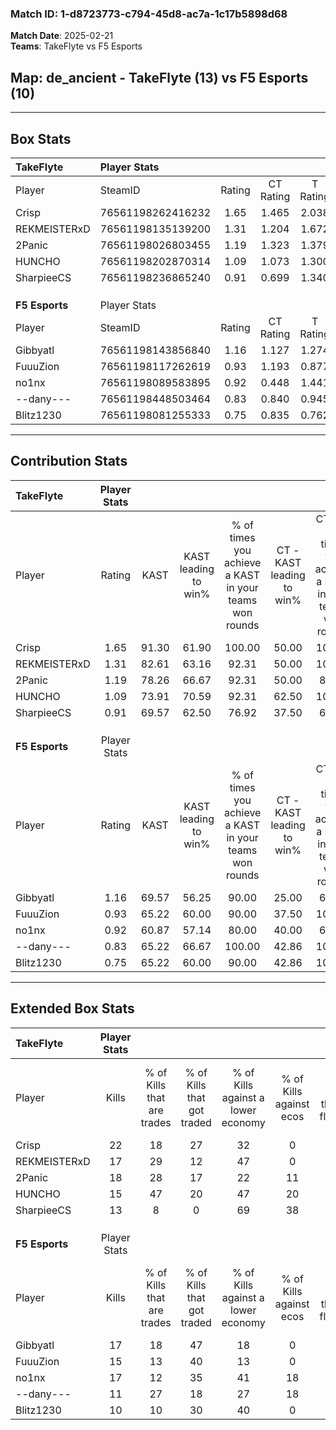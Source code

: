 ### Match ID: 1-d8723773-c794-45d8-ac7a-1c17b5898d68  
**Match Date**: 2025-02-21  
**Teams**: TakeFlyte vs F5 Esports  

## **Map**: de_ancient - TakeFlyte (13) vs F5 Esports (10)  
---  

## Box Stats  

| **TakeFlyte**  | Player Stats      |        |           |          |       |       |       |         |        |      |     |
| :- | :- | :-: | :-: | :-: | :-: | :-: | :-: | :-: | :-: | :-: | :-: |
| Player         | SteamID           | Rating | CT Rating | T Rating | KAST  |  ADR  | Kills | Assists | Deaths | K/D  | HS% |
| Crisp          | 76561198262416232 |  1.65  |   1.465   |  2.038   | 91.30 | 111.6 |  22   |    8    |   13   | 1.69 | 59  |
| REKMEISTERxD   | 76561198135139200 |  1.31  |   1.204   |  1.672   | 82.61 | 86.8  |  17   |    7    |   13   | 1.31 | 64  |
| 2Panic         | 76561198026803455 |  1.19  |   1.323   |  1.379   | 78.26 | 79.4  |  18   |    4    |   17   | 1.06 | 66  |
| HUNCHO         | 76561198202870314 |  1.09  |   1.073   |  1.300   | 73.91 | 60.5  |  15   |    2    |   12   | 1.25 | 40  |
| SharpieeCS     | 76561198236865240 |  0.91  |   0.699   |  1.340   | 69.57 | 52.3  |  13   |    7    |   15   | 0.87 | 15  |
|                |                   |        |           |          |       |       |       |         |        |      |     |
|                |                   |        |           |          |       |       |       |         |        |      |     |
|                |                   |        |           |          |       |       |       |         |        |      |     |
| **F5 Esports** | Player Stats      |        |           |          |       |       |       |         |        |      |     |
| Player         | SteamID           | Rating | CT Rating | T Rating | KAST  |  ADR  | Kills | Assists | Deaths | K/D  | HS% |
| Gibbyatl       | 76561198143856840 |  1.16  |   1.127   |  1.274   | 69.57 | 96.4  |  17   |    8    |   17   | 1.00 | 64  |
| FuuuZion       | 76561198117262619 |  0.93  |   1.193   |  0.877   | 65.22 | 62.5  |  15   |    1    |   16   | 0.94 | 46  |
| no1nx          | 76561198089583895 |  0.92  |   0.448   |  1.441   | 60.87 | 65.1  |  17   |    1    |   19   | 0.89 | 64  |
| --dany---      | 76561198448503464 |  0.83  |   0.840   |  0.945   | 65.22 | 75.7  |  11   |    6    |   17   | 0.65 | 72  |
| Blitz1230      | 76561198081255333 |  0.75  |   0.835   |  0.762   | 65.22 | 55.4  |  10   |    7    |   16   | 0.63 | 60  |
---  

## Contribution Stats  

| **TakeFlyte**  | Player Stats |       |                      |                                                        |                           |                                                             |                          |                                                            |
| :- | :-: | :-: | :-: | :-: | :-: | :-: | :-: | :-: |
| Player         |    Rating    | KAST  | KAST leading to win% | % of times you achieve a KAST in your teams won rounds | CT - KAST leading to win% | CT - % of times you achieve a KAST in your teams won rounds | T - KAST leading to win% | T - % of times you achieve a KAST in your teams won rounds |
| Crisp          |     1.65     | 91.30 |        61.90         |                         100.00                         |           50.00           |                           100.00                            |          72.73           |                           100.00                           |
| REKMEISTERxD   |     1.31     | 82.61 |        63.16         |                         92.31                          |           50.00           |                           100.00                            |          77.78           |                           87.50                            |
| 2Panic         |     1.19     | 78.26 |        66.67         |                         92.31                          |           50.00           |                            80.00                            |          80.00           |                           100.00                           |
| HUNCHO         |     1.09     | 73.91 |        70.59         |                         92.31                          |           62.50           |                           100.00                            |          77.78           |                           87.50                            |
| SharpieeCS     |     0.91     | 69.57 |        62.50         |                         76.92                          |           37.50           |                            60.00                            |          87.50           |                           87.50                            |
|                |              |       |                      |                                                        |                           |                                                             |                          |                                                            |
|                |              |       |                      |                                                        |                           |                                                             |                          |                                                            |
|                |              |       |                      |                                                        |                           |                                                             |                          |                                                            |
| **F5 Esports** | Player Stats |       |                      |                                                        |                           |                                                             |                          |                                                            |
| Player         |    Rating    | KAST  | KAST leading to win% | % of times you achieve a KAST in your teams won rounds | CT - KAST leading to win% | CT - % of times you achieve a KAST in your teams won rounds | T - KAST leading to win% | T - % of times you achieve a KAST in your teams won rounds |
| Gibbyatl       |     1.16     | 69.57 |        56.25         |                         90.00                          |           25.00           |                            66.67                            |          87.50           |                           100.00                           |
| FuuuZion       |     0.93     | 65.22 |        60.00         |                         90.00                          |           37.50           |                           100.00                            |          85.71           |                           85.71                            |
| no1nx          |     0.92     | 60.87 |        57.14         |                         80.00                          |           40.00           |                            66.67                            |          66.67           |                           85.71                            |
| --dany---      |     0.83     | 65.22 |        66.67         |                         100.00                         |           42.86           |                           100.00                            |          87.50           |                           100.00                           |
| Blitz1230      |     0.75     | 65.22 |        60.00         |                         90.00                          |           42.86           |                           100.00                            |          75.00           |                           85.71                            |
---  

## Extended Box Stats  

| **TakeFlyte**  | Player Stats |                            |                            |                                    |                         |                              |                                 |        |                             |                                     |                          |                               |                            |
| :- | :-: | :-: | :-: | :-: | :-: | :-: | :-: | :-: | :-: | :-: | :-: | :-: | :-: |
| Player         |    Kills     | % of Kills that are trades | % of Kills that got traded | % of Kills against a lower economy | % of Kills against ecos | % of Kills that are flawless | % of Kills that are close duels | Deaths | % of Deaths that get traded | % of Deaths against a lower economy | % of Deaths against ecos | % of Deaths that are flawless | % of Deaths that are close |
| Crisp          |      22      |             18             |             27             |                 32                 |            0            |              77              |                5                |   13   |             38              |                 46                  |            0             |              69               |             0              |
| REKMEISTERxD   |      17      |             29             |             12             |                 47                 |            0            |              41              |                0                |   13   |             38              |                 31                  |            0             |              54               |             0              |
| 2Panic         |      18      |             28             |             17             |                 22                 |           11            |              61              |                6                |   17   |             41              |                 35                  |            6             |              59               |             0              |
| HUNCHO         |      15      |             47             |             20             |                 47                 |           20            |              67              |                7                |   12   |             33              |                 33                  |            0             |              67               |             0              |
| SharpieeCS     |      13      |             8              |             0              |                 69                 |           38            |              62              |               23                |   15   |             27              |                 27                  |            0             |              87               |             0              |
|                |              |                            |                            |                                    |                         |                              |                                 |        |                             |                                     |                          |                               |                            |
|                |              |                            |                            |                                    |                         |                              |                                 |        |                             |                                     |                          |                               |                            |
|                |              |                            |                            |                                    |                         |                              |                                 |        |                             |                                     |                          |                               |                            |
| **F5 Esports** | Player Stats |                            |                            |                                    |                         |                              |                                 |        |                             |                                     |                          |                               |                            |
| Player         |    Kills     | % of Kills that are trades | % of Kills that got traded | % of Kills against a lower economy | % of Kills against ecos | % of Kills that are flawless | % of Kills that are close duels | Deaths | % of Deaths that get traded | % of Deaths against a lower economy | % of Deaths against ecos | % of Deaths that are flawless | % of Deaths that are close |
| Gibbyatl       |      17      |             18             |             47             |                 18                 |            0            |              76              |                0                |   17   |             12              |                  6                  |            0             |              65               |             0              |
| FuuuZion       |      15      |             13             |             40             |                 13                 |            0            |              53              |                0                |   16   |             25              |                 19                  |            0             |              56               |             13             |
| no1nx          |      17      |             12             |             35             |                 41                 |           18            |              76              |                0                |   19   |             16              |                 26                  |            5             |              95               |             0              |
| --dany---      |      11      |             27             |             18             |                 27                 |           18            |              64              |                0                |   17   |             18              |                 24                  |            0             |              24               |             18             |
| Blitz1230      |      10      |             10             |             30             |                 40                 |            0            |              50              |                0                |   16   |             13              |                 13                  |            0             |              75               |             6              |
